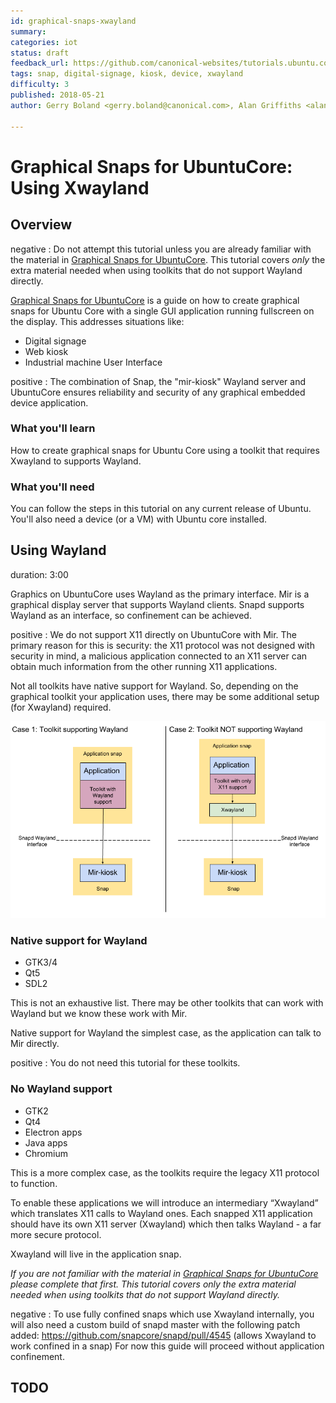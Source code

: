```yaml
---
id: graphical-snaps-xwayland
summary: 
categories: iot
status: draft
feedback_url: https://github.com/canonical-websites/tutorials.ubuntu.com/issues
tags: snap, digital-signage, kiosk, device, xwayland
difficulty: 3
published: 2018-05-21
author: Gerry Boland <gerry.boland@canonical.com>, Alan Griffiths <alan.griffiths@canonical.com>,

---
```


# Graphical Snaps for UbuntuCore: Using Xwayland

## Overview

negative
: Do not attempt this tutorial unless you are already familiar with the material in [Graphical Snaps for UbuntuCore](tutorial/graphical-snaps). This tutorial covers *only* the extra material needed when using toolkits that do not support Wayland directly.
 
[Graphical Snaps for UbuntuCore](tutorial/graphical-snaps) is a guide on how to create graphical snaps for Ubuntu Core with a single GUI application running fullscreen on the display. This addresses situations like:
* Digital signage
* Web kiosk
* Industrial machine User Interface

positive
: The combination of Snap, the "mir-kiosk" Wayland server and UbuntuCore ensures reliability and security of any graphical embedded device application.

### What you'll learn

How to create graphical snaps for Ubuntu Core using a toolkit that requires Xwayland to supports Wayland.

### What you'll need

You can follow the steps in this tutorial on any current release of Ubuntu. You'll also need a device (or a VM) with Ubuntu core installed.

## Using Wayland
duration: 3:00

Graphics on UbuntuCore uses Wayland as the primary interface. Mir is a graphical display server that supports Wayland clients. Snapd supports Wayland as an interface, so confinement can be achieved.

positive
: We do not support X11 directly on UbuntuCore with Mir.
The primary reason for this is security: the X11 protocol was not designed with security in mind, a malicious application connected to an X11 server can obtain much information from the other running X11 applications.

Not all toolkits have native support for Wayland. So, depending on the graphical toolkit your application uses, there may be some additional setup (for Xwayland) required.

![graphical-snaps-with-mir](images/graphical-snaps-with-mir.png)

### Native support for Wayland

* GTK3/4 
* Qt5
* SDL2

This is not an exhaustive list. There may be other toolkits that can work with Wayland but we know these work with Mir.
 
Native support for Wayland the simplest case, as the application can talk to Mir directly.

positive
: You do not need this tutorial for these toolkits.

### No Wayland support

* GTK2
* Qt4
* Electron apps
* Java apps
* Chromium

This is a more complex case, as the toolkits require the legacy X11 protocol to function.

To enable these applications we will introduce an intermediary “Xwayland” which translates X11 calls to Wayland ones. Each snapped X11 application should have its own X11 server (Xwayland) which then talks Wayland - a far more secure protocol.

Xwayland will live in the application snap.

*If you are not familiar with the material in [Graphical Snaps for UbuntuCore](tutorial/graphical-snaps) please complete that first. This tutorial covers only the extra material needed when using toolkits that do not support Wayland directly.*

negative
: To use fully confined snaps which use Xwayland internally, you will also need a custom build of snapd master with the following patch added:
https://github.com/snapcore/snapd/pull/4545  (allows Xwayland to work confined in a snap)
For now this guide will proceed without application confinement.

## TODO